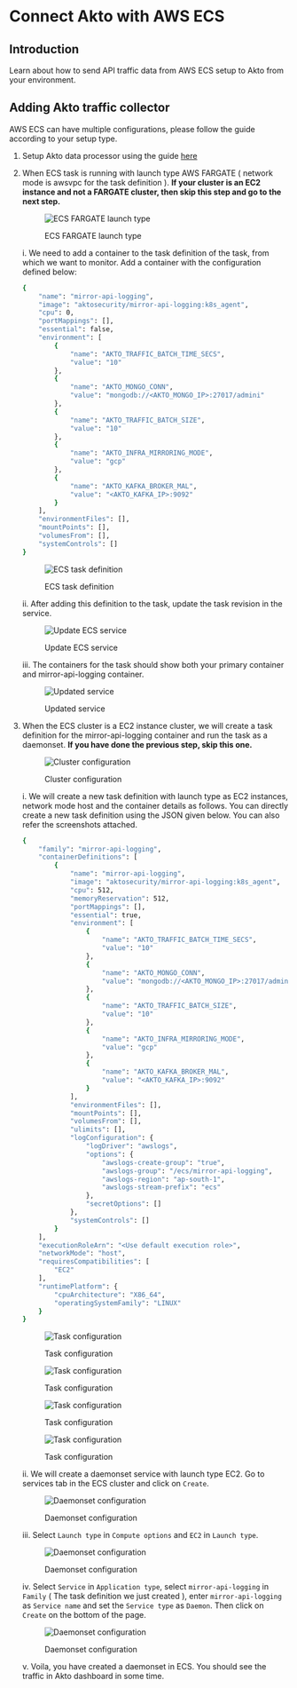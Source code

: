 # Connect Akto with AWS ECS

## Introduction

Learn about how to send API traffic data from AWS ECS setup to Akto from your environment.

## Adding Akto traffic collector
AWS ECS can have multiple configurations, please follow the guide according to your setup type.

1. Setup Akto data processor using the guide [here](./data-processor.md)

2. When ECS task is running with launch type AWS FARGATE ( network mode is awsvpc for the task definition ). **If your cluster is an EC2 instance and not a FARGATE cluster, then skip this step and go to the next step.** <figure><img src="../../.gitbook/assets/ecs-2.png" alt="ECS FARGATE launch type"><figcaption><p>ECS FARGATE launch type</p></figcaption></figure>

    i. We need to add a container to the task definition of the task, from which we want to monitor. Add a container with the configuration defined below:

    ```bash
    {
        "name": "mirror-api-logging",
        "image": "aktosecurity/mirror-api-logging:k8s_agent",
        "cpu": 0,
        "portMappings": [],
        "essential": false,
        "environment": [
            {
                "name": "AKTO_TRAFFIC_BATCH_TIME_SECS",
                "value": "10"
            },
            {
                "name": "AKTO_MONGO_CONN",
                "value": "mongodb://<AKTO_MONGO_IP>:27017/admini"
            },
            {
                "name": "AKTO_TRAFFIC_BATCH_SIZE",
                "value": "10"
            },
            {
                "name": "AKTO_INFRA_MIRRORING_MODE",
                "value": "gcp"
            },
            {
                "name": "AKTO_KAFKA_BROKER_MAL",
                "value": "<AKTO_KAFKA_IP>:9092"
            }
        ],
        "environmentFiles": [],
        "mountPoints": [],
        "volumesFrom": [],
        "systemControls": []
    }
    ```

    <figure><img src="../../.gitbook/assets/ecs-1.png" alt="ECS task definition"><figcaption><p>ECS task definition</p></figcaption></figure>

    ii. After adding this definition to the task, update the task revision in the service. 

    <figure><img src="../../.gitbook/assets/ecs-3.png" alt="Update ECS service"><figcaption><p>Update ECS service</p></figcaption></figure>

    iii. The containers for the task should show both your primary container and mirror-api-logging container.
    
    <figure><img src="../../.gitbook/assets/ecs-4.png" alt="Updated service"><figcaption><p>Updated service</p></figcaption></figure>

3. When the ECS cluster is a EC2 instance cluster, we will create a task definition for the mirror-api-logging container and run the task as a daemonset. **If you have done the previous step, skip this one.** <figure><img src="../../.gitbook/assets/ecs-ec2-1.png" alt="Cluster configuration"><figcaption><p>Cluster configuration</p></figcaption></figure>

    i. We will create a new task definition with launch type as EC2 instances, network mode host and the container details as follows. You can directly create a new task definition using the JSON given below. You can also refer the screenshots attached.

    ```bash
    {
        "family": "mirror-api-logging",
        "containerDefinitions": [
            {
                "name": "mirror-api-logging",
                "image": "aktosecurity/mirror-api-logging:k8s_agent",
                "cpu": 512, 
                "memoryReservation": 512,
                "portMappings": [],
                "essential": true,
                "environment": [
                    {
                        "name": "AKTO_TRAFFIC_BATCH_TIME_SECS",
                        "value": "10"
                    },
                    {
                        "name": "AKTO_MONGO_CONN",
                        "value": "mongodb://<AKTO_MONGO_IP>:27017/admini"
                    },
                    {
                        "name": "AKTO_TRAFFIC_BATCH_SIZE",
                        "value": "10"
                    },
                    {
                        "name": "AKTO_INFRA_MIRRORING_MODE",
                        "value": "gcp"
                    },
                    {
                        "name": "AKTO_KAFKA_BROKER_MAL",
                        "value": "<AKTO_KAFKA_IP>:9092"
                    }
                ],
                "environmentFiles": [],
                "mountPoints": [],
                "volumesFrom": [],
                "ulimits": [],
                "logConfiguration": {
                    "logDriver": "awslogs",
                    "options": {
                        "awslogs-create-group": "true",
                        "awslogs-group": "/ecs/mirror-api-logging",
                        "awslogs-region": "ap-south-1",
                        "awslogs-stream-prefix": "ecs"
                    },
                    "secretOptions": []
                },
                "systemControls": []
            }
        ],
        "executionRoleArn": "<Use default execution role>",
        "networkMode": "host",
        "requiresCompatibilities": [
            "EC2"
        ],
        "runtimePlatform": {
            "cpuArchitecture": "X86_64",
            "operatingSystemFamily": "LINUX"
        }
    }
    ```
    <figure><img src="../../.gitbook/assets/ecs-ec2-2.png" alt="Task configuration"><figcaption><p>Task configuration</p></figcaption></figure>
    <figure><img src="../../.gitbook/assets/ecs-ec2-3.png" alt="Task configuration"><figcaption><p>Task configuration</p></figcaption></figure>
    <figure><img src="../../.gitbook/assets/ecs-ec2-4.png" alt="Task configuration"><figcaption><p>Task configuration</p></figcaption></figure>
    <figure><img src="../../.gitbook/assets/ecs-ec2-5.png" alt="Task configuration"><figcaption><p>Task configuration</p></figcaption></figure>

    ii. We will create a daemonset service with launch type EC2. Go to services tab in the ECS cluster and click on `Create`.

    <figure><img src="../../.gitbook/assets/ecs-ec2-6.png" alt="Daemonset configuration"><figcaption><p>Daemonset configuration</p></figcaption></figure>

    iii. Select `Launch type` in `Compute options` and `EC2` in `Launch type`.
    <figure><img src="../../.gitbook/assets/ecs-ec2-7.png" alt="Daemonset configuration"><figcaption><p>Daemonset configuration</p></figcaption></figure>

    iv. Select `Service` in `Application type`, select `mirror-api-logging` in `Family` ( The task definition we just created ), enter `mirror-api-logging` as `Service name` and set the `Service type` as `Daemon`. Then click on `Create` on the bottom of the page.
    <figure><img src="../../.gitbook/assets/ecs-ec2-8.png" alt="Daemonset configuration"><figcaption><p>Daemonset configuration</p></figcaption></figure>

    v. Voila, you have created a daemonset in ECS. You should see the traffic in Akto dashboard in some time.